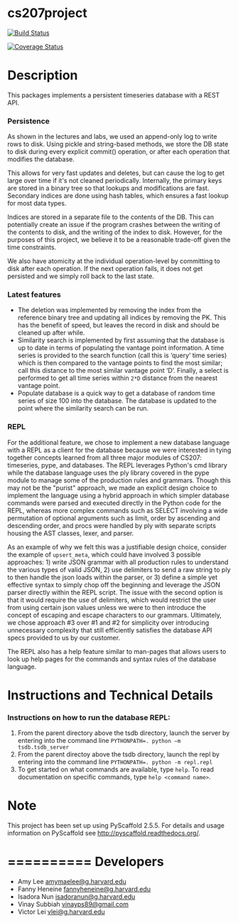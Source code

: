 # cs207project

[![Build Status](https://travis-ci.org/Four-Continents/cs207project.svg?branch=master)](https://travis-ci.org/Four-Continents/cs207project)

[![Coverage Status](https://coveralls.io/repos/github/Four-Continents/cs207project/badge.svg?branch=master)](https://coveralls.io/github/Four-Continents/cs207project?branch=master)


Description
===========

This packages implements a persistent timeseries database with a REST API.  


### Persistence
As shown in the lectures and labs, we used an append-only log to write rows to disk. Using pickle and string-based methods, we store the DB state to disk during every explicit commit() operation, or after each operation that modifies the database.  

This allows for very fast updates and deletes, but can cause the log to get large over time if it's not cleaned periodically. Internally, the primary keys are stored in a binary tree so that lookups and modifications are fast. Secondary indices are done using hash tables, which ensures a fast lookup for most data types.  

Indices are stored in a separate file to the contents of the DB. This can potentially create an issue if the program crashes between the writing of the contents to disk, and the writing of the index to disk. However, for the purposes of this project, we believe it to be a reasonable trade-off given the time constraints.  

We also have atomicity at the individual operation-level by committing to disk after each operation. If the next operation fails, it does not get persisted and we simply roll back to the last state.  

### Latest features
- The deletion was implemented by removing the index from the reference binary tree and updating all indices by removing the PK. This has the benefit of speed, but leaves the record in disk and should be cleaned up after while.  
- Similarity search is implemented by first assuming that the database is up to date in terms of populating the vantage point information. A time series is provided to the search function (call this is ‘query’ time series) which is then compared to the vantage points to find the most similar; call this distance to the most similar vantage point ‘D’. Finally, a select is performed to get all time series within `2*D` distance from the nearest vantage point.  
- Populate database is a quick way to get a database of random time series of size 100 into the database. The database is updated to the point where the similarity search can be run.  

### REPL

For the additional feature, we chose to implement a new database language with a REPL as a client for the database because we were interested in tying together concepts learned from all three major modules of CS207: timeseries, pype, and databases. The REPL leverages Python's cmd library while the database language uses the ply library covered in the pype module to manage some of the production rules and grammars. Though this may not be the "purist" approach, we made an explicit design choice to implement the language using a hybrid approach in which simpler database commands were parsed and executed directly in the Python code for the REPL, whereas more complex commands such as SELECT involving a wide permutation of optional arguments such as limit, order by ascending and descending order, and procs were handled by ply with separate scripts housing the AST classes, lexer, and parser.  

As an example of why we felt this was a justifiable design choice, consider the example of `upsert_meta`, which could have involved 3 possible approaches: 1) write JSON grammar with all production rules to understand the various types of valid JSON, 2) use delimiters to send a raw string to ply to then handle the json loads within the parser, or 3) define a simple yet effective syntax to simply chop off the beginning and leverage the JSON parser directly within the REPL script. The issue with the second option is that it would require the use of delimiters, which would restrict the user from using certain json values unless we were to then introduce the concept of escaping and escape characters to our grammars. Ultimately, we chose approach #3 over #1 and #2 for simplicity over introducing unnecessary complexity that still efficiently satisfies the database API specs provided to us by our customer.  

The REPL also has a help feature similar to man-pages that allows users to look up help pages for the commands and syntax rules of the database language.  


Instructions and Technical Details
================================= 

### Instructions on how to run the database REPL: 
1. From the parent directory above the tsdb directory, launch the server by entering into the command line `PYTHONPATH=. python –m tsdb.tsdb_server`  
2. From the parent directoy above the tsdb directory, launch the repl by entering into the command line `PYTHONPATH=. python -m repl.repl`  
3. To get started on what commands are available, type `help`. To read documentation on specific commands, type `help <command name>`.  


Note
====

This project has been set up using PyScaffold 2.5.5. For details and usage
information on PyScaffold see http://pyscaffold.readthedocs.org/.


==========
Developers
==========

* Amy Lee <amymaelee@g.harvard.edu>  
* Fanny Heneine <fannyheneine@g.harvard.edu>   
* Isadora Nun <isadoranun@g.harvard.edu>  
* Vinay Subbiah <vinayps89@gmail.com>  
* Victor Lei <vlei@g.harvard.edu>  
